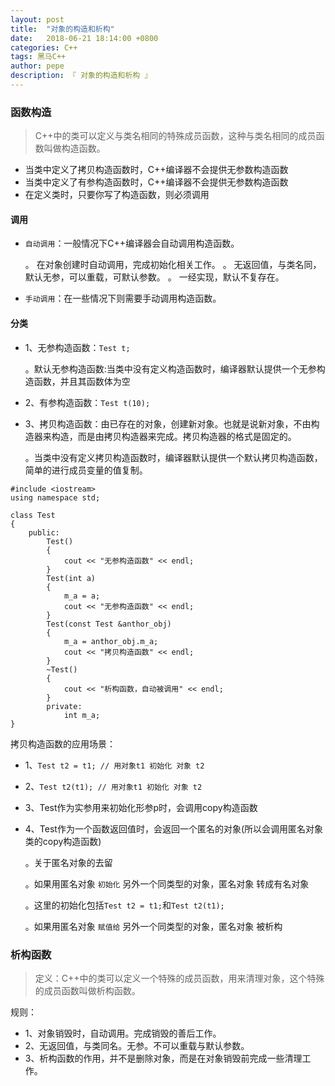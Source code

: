 ```yaml
---
layout: post
title:  "对象的构造和析构"
date:   2018-06-21 18:14:00 +0800
categories: C++
tags: 黑马C++
author: pepe
description: 『 对象的构造和析构 』
---
```


### 函数构造

> C++中的类可以定义与类名相同的特殊成员函数，这种与类名相同的成员函数叫做构造函数。

* 当类中定义了拷贝构造函数时，C++编译器不会提供无参数构造函数
* 当类中定义了有参构造函数时，C++编译器不会提供无参数构造函数
* 在定义类时，只要你写了构造函数，则必须调用

#### 调用

* `自动调用`：一般情况下C++编译器会自动调用构造函数。
    
    。 在对象创建时自动调用，完成初始化相关工作。
    。 无返回值，与类名同，默认无参，可以重载，可默认参数。
    。 一经实现，默认不复存在。
    
* `手动调用`：在一些情况下则需要手动调用构造函数。

#### 分类

* 1、无参构造函数：`Test t;`

    。默认无参构造函数:当类中没有定义构造函数时，编译器默认提供一个无参构造函数，并且其函数体为空
    
* 2、有参构造函数：`Test t(10);`
* 3、拷贝构造函数：由已存在的对象，创建新对象。也就是说新对象，不由构造器来构造，而是由拷贝构造器来完成。拷贝构造器的格式是固定的。
    
    。当类中没有定义拷贝构造函数时，编译器默认提供一个默认拷贝构造函数，简单的进行成员变量的值复制。

```
#include <iostream>
using namespace std;

class Test
{
    public:
        Test()
        {
            cout << "无参构造函数" << endl;        
        }
        Test(int a)
        {
            m_a = a;
            cout << "无参构造函数" << endl;     
        }
        Test(const Test &anthor_obj)
        {
            m_a = anthor_obj.m_a;
            cout << "拷贝构造函数" << endl;  
        }
        ~Test()
        {
            cout << "析构函数，自动被调用" << endl;
        }
        private:
            int m_a;
}
```

拷贝构造函数的应用场景：

* 1、`Test t2 = t1; // 用对象t1 初始化 对象 t2`
* 2、`Test t2(t1); // 用对象t1 初始化 对象 t2`
* 3、Test作为实参用来初始化形参p时，会调用copy构造函数
* 4、Test作为一个函数返回值时，会返回一个匿名的对象(所以会调用匿名对象类的copy构造函数)

    。关于匿名对象的去留
    
    。如果用匿名对象 `初始化` 另外一个同类型的对象，匿名对象 转成有名对象
    
    。这里的初始化包括`Test t2 = t1;`和`Test t2(t1);`
    
    。如果用匿名对象 `赋值给` 另外一个同类型的对象，匿名对象 被析构


### 析构函数

> 定义：C++中的类可以定义一个特殊的成员函数，用来清理对象，这个特殊的成员函数叫做析构函数。

规则：

* 1、对象销毁时，自动调用。完成销毁的善后工作。
* 2、无返回值，与类同名。无参。不可以重载与默认参数。
* 3、析构函数的作用，并不是删除对象，而是在对象销毁前完成一些清理工作。





    
    
    
    
    


    
    
    
    
    
    
    
    
    
    
    
    
    
    
    
    
    
    
    
    
    
    
    
    
    
    
    
    
    
    
    
    
    
    
    
    
    
    
    
    
    
    
    
    
    
    
    
    
    
    
    
    
    
    
    
    
    
    
    
    
    
    
    
    
    
    
    
    
    
    
    
    
    
    
    
    
    
    
    
    
    
    
    
    
    
    
    
    
    
    
    
    
    
    
    
    
    
    
    
    
    
    
    












